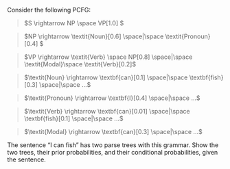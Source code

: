 

Consider the following PCFG:<br>

> $S \rightarrow NP \space VP[1.0] $<br>

> $NP \rightarrow \textit{Noun}[0.6] \space|\space \textit{Pronoun}[0.4] $<br>

> $VP \rightarrow \textit{Verb} \space NP[0.8] \space|\space \textit{Modal}\space \textit{Verb}[0.2]$<br>

> $\textit{Noun} \rightarrow \textbf{can}[0.1] \space|\space \textbf{fish}[0.3] \space|\space ...$<br>

> $\textit{Pronoun} \rightarrow \textbf{I}[0.4] \space|\space ...$<br>

> $\textit{Verb} \rightarrow \textbf{can}[0.01] \space|\space \textbf{fish}[0.1] \space|\space ...$<br>

> $\textit{Modal} \rightarrow \textbf{can}[0.3] \space|\space ...$<br>

The sentence “I can fish” has two parse trees with this grammar. Show
the two trees, their prior probabilities, and their conditional
probabilities, given the sentence.
